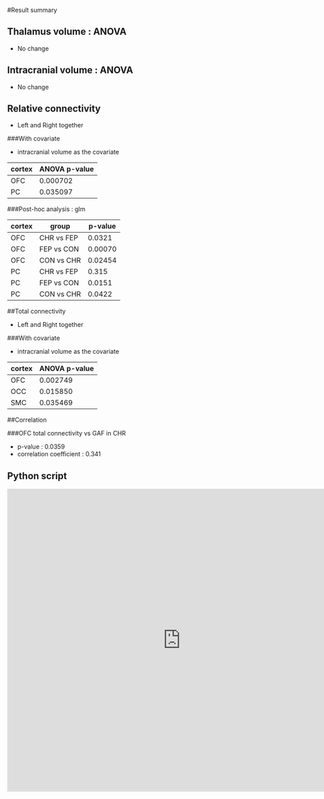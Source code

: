 #Result summary

## Thalamus volume : ANOVA

* No change


## Intracranial volume : ANOVA

* No change


## Relative connectivity

* Left and Right together

###With covariate

* intracranial volume as the covariate 

cortex|ANOVA p-value
---|---
OFC|0.000702
PC|0.035097

###Post-hoc analysis : glm

cortex|group|p-value
---|---|---
OFC|CHR vs FEP|0.0321
OFC|FEP vs CON|0.00070
OFC|CON vs CHR|0.02454
PC|CHR vs FEP|0.315
PC|FEP vs CON|0.0151
PC|CON vs CHR|0.0422


##Total connectivity

* Left and Right together

###With covariate

* intracranial volume as the covariate 

cortex|ANOVA p-value
---|---
OFC|0.002749
OCC|0.015850
SMC|0.035469

##Correlation

###OFC total connectivity vs GAF in CHR

* p-value : 0.0359
* correlation coefficient : 0.341

## Python script
<iframe width="800" height="700" src="http://nbviewer.ipython.org/github/kcho/kcho.github.io/blob/master/thalamusCHRFEP/Summary.ipynb" frameborder="0" allowfullscreen></iframe>

